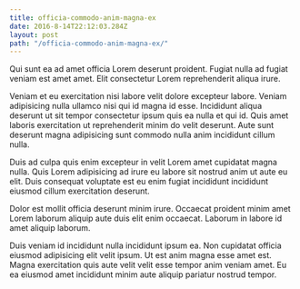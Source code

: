 ```yaml
---
title: officia-commodo-anim-magna-ex
date: 2016-8-14T22:12:03.284Z
layout: post
path: "/officia-commodo-anim-magna-ex/"
---
```


Qui sunt ea ad amet officia Lorem deserunt proident. Fugiat nulla ad fugiat veniam est amet amet. Elit consectetur Lorem reprehenderit aliqua irure.

Veniam et eu exercitation nisi labore velit dolore excepteur labore. Veniam adipisicing nulla ullamco nisi qui id magna id esse. Incididunt aliqua deserunt ut sit tempor consectetur ipsum quis ea nulla et qui id. Quis amet laboris exercitation ut reprehenderit minim do velit deserunt. Aute sunt deserunt magna adipisicing sunt commodo nulla anim incididunt cillum nulla.

Duis ad culpa quis enim excepteur in velit Lorem amet cupidatat magna nulla. Quis Lorem adipisicing ad irure eu labore sit nostrud anim ut aute eu elit. Duis consequat voluptate est eu enim fugiat incididunt incididunt eiusmod cillum exercitation deserunt.

Dolor est mollit officia deserunt minim irure. Occaecat proident minim amet Lorem laborum aliquip aute duis elit enim occaecat. Laborum in labore id amet aliquip laborum.

Duis veniam id incididunt nulla incididunt ipsum ea. Non cupidatat officia eiusmod adipisicing elit velit ipsum. Ut est anim magna esse amet est. Magna exercitation quis aute velit velit esse tempor anim veniam amet. Eu ea eiusmod amet incididunt minim aute aliquip pariatur nostrud tempor.